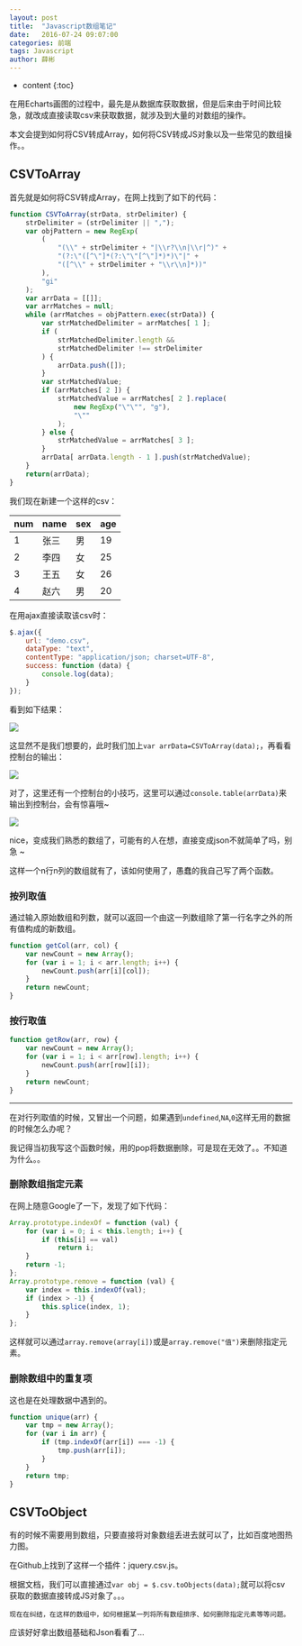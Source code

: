 ```yaml
---
layout: post
title:  "Javascript数组笔记"
date:   2016-07-24 09:07:00
categories: 前端
tags: Javascript
author: 薛彬
---
```


* content
{:toc}

在用Echarts画图的过程中，最先是从数据库获取数据，但是后来由于时间比较急，就改成直接读取csv来获取数据，就涉及到大量的对数组的操作。

本文会提到如何将CSV转成Array，如何将CSV转成JS对象以及一些常见的数组操作。。





## CSVToArray

首先就是如何将CSV转成Array，在网上找到了如下的代码：

```javascript
function CSVToArray(strData, strDelimiter) {
    strDelimiter = (strDelimiter || ",");
    var objPattern = new RegExp(
        (
            "(\\" + strDelimiter + "|\\r?\\n|\\r|^)" +
            "(?:\"([^\"]*(?:\"\"[^\"]*)*)\"|" +
            "([^\\" + strDelimiter + "\\r\\n]*))"
        ),
        "gi"
    );
    var arrData = [[]];
    var arrMatches = null;
    while (arrMatches = objPattern.exec(strData)) {
        var strMatchedDelimiter = arrMatches[ 1 ];
        if (
            strMatchedDelimiter.length &&
            strMatchedDelimiter !== strDelimiter
        ) {
            arrData.push([]);
        }
        var strMatchedValue;
        if (arrMatches[ 2 ]) {
            strMatchedValue = arrMatches[ 2 ].replace(
                new RegExp("\"\"", "g"),
                "\""
            );
        } else {
            strMatchedValue = arrMatches[ 3 ];
        }
        arrData[ arrData.length - 1 ].push(strMatchedValue);
    }
    return(arrData);
}
```

我们现在新建一个这样的csv：

|num|name|sex|age|
|---|---|---|---|
|1|张三|男|19|
|2|李四|女|25|
|3|王五|女|26|
|4|赵六|男|20|

在用ajax直接读取该csv时：

```javascript
$.ajax({
    url: "demo.csv",
    dataType: "text",
    contentType: "application/json; charset=UTF-8",
    success: function (data) {
        console.log(data);
    }
});
```

看到如下结果：

![](http://i.imgur.com/qN4sAQc.png)

这显然不是我们想要的，此时我们加上`var arrData=CSVToArray(data);`，再看看控制台的输出：

![](http://i.imgur.com/qbE27nm.png)

对了，这里还有一个控制台的小技巧，这里可以通过`console.table(arrData)`来输出到控制台，会有惊喜哦~

![](http://i.imgur.com/vIQPDKQ.png)

nice，变成我们熟悉的数组了，可能有的人在想，直接变成json不就简单了吗，别急 ~ 

这样一个n行n列的数组就有了，该如何使用了，愚蠢的我自己写了两个函数。

### 按列取值

通过输入原始数组和列数，就可以返回一个由这一列数组除了第一行名字之外的所有值构成的新数组。

```javascript
function getCol(arr, col) {
    var newCount = new Array();
    for (var i = 1; i < arr.length; i++) {
        newCount.push(arr[i][col]);
    }
    return newCount;
}
```

### 按行取值

```javascript
function getRow(arr, row) {
    var newCount = new Array();
    for (var i = 1; i < arr[row].length; i++) {
        newCount.push(arr[row][i]);
    }
    return newCount;
}
```

----------

在对行列取值的时候，又冒出一个问题，如果遇到`undefined`,`NA`,`0`这样无用的数据的时候怎么办呢？

我记得当初我写这个函数时候，用的pop将数据删除，可是现在无效了。。不知道为什么。。

### 删除数组指定元素

在网上随意Google了一下，发现了如下代码：

```javascript
Array.prototype.indexOf = function (val) {
    for (var i = 0; i < this.length; i++) {
        if (this[i] == val)
            return i;
    }
    return -1;
};
Array.prototype.remove = function (val) {
    var index = this.indexOf(val);
    if (index > -1) {
        this.splice(index, 1);
    }
};
```

这样就可以通过`array.remove(array[i])`或是`array.remove("值")`来删除指定元素。

### 删除数组中的重复项

这也是在处理数据中遇到的。

```javascript
function unique(arr) {
    var tmp = new Array();
    for (var i in arr) {
        if (tmp.indexOf(arr[i]) === -1) {
            tmp.push(arr[i]);
        }
    }
    return tmp;
}
```

## CSVToObject

有的时候不需要用到数组，只要直接将对象数组丢进去就可以了，比如百度地图热力图。

在Github上找到了这样一个插件：jquery.csv.js。

根据文档，我们可以直接通过`var obj = $.csv.toObjects(data);`就可以将csv获取的数据直接转成JS对象了。。。

```
现在在纠结，在这样的数组中，如何根据某一列将所有数组排序、如何删除指定元素等等问题。
```

应该好好拿出数组基础和Json看看了...